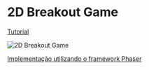 # 2D Breakout Game

[Tutorial](https://developer.mozilla.org/en-US/docs/Games/Tutorials/2D_Breakout_game_pure_JavaScript)

![2D Breakout Game](https://developer.mozilla.org/en-US/docs/Games/Tutorials/2D_Breakout_game_pure_JavaScript/mdn-breakout-gameplay.png)

[Implementação utilizando o framework Phaser](https://github.com/xrafaelcruz/game-breakout-2d/tree/phaser)
